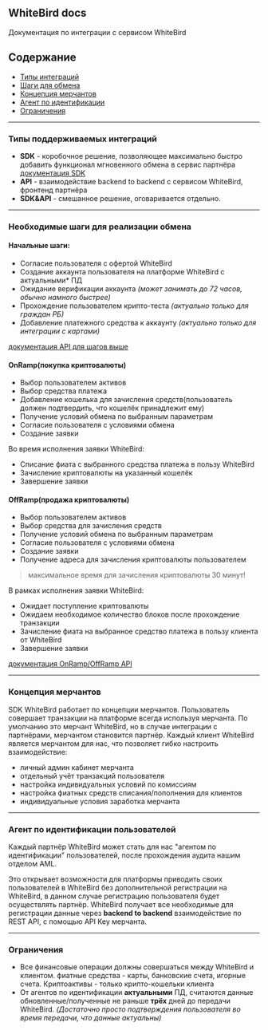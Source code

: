 ## WhiteBird docs

Документация по интеграции с сервисом WhiteBird

## Содержание
- [Типы интеграций](#типы-поддерживаемых-интеграций)
- [Шаги для обмена](#необходимые-шаги-для-реализации-обмена)
- [Концепция мерчантов](#концепция-мерчантов)
- [Агент по идентификации](#агент-по-идентификации-пользователей)
- [Ограничения](#ограничения)
---
### Типы поддерживаемых интеграций
- **SDK** - коробочное решение, позволяющее максимально быстро добавить функционал мгновенного обмена в сервис партнёра [документация SDK](./sdk/README.md)
- **API** - взаимодействие backend to backend с сервисом WhiteBird, фронтенд партнёра
- **SDK&API** - смешанное решение, оговаривается отдельно.
---
### Необходимые шаги для реализации обмена
#### Начальные шаги:
- Согласие пользователя с офертой WhiteBird 
- Создание аккаунта пользователя на платформе WhiteBird c актуальными* ПД
- Ожидание верификации аккаунта _(может занимать до 72 часов, обычно намного быстрее)_
- Прохождение пользователем крипто-теста _(актуально только для граждан РБ)_
- Добавление платежного средства к аккаунту _(актуально только для интеграции с картами)_

[документация API для шагов выше](./onboardingAPI/README.md)

#### OnRamp(покупка криптовалюты)
- Выбор пользователем активов
- Выбор средства платежа
- Добавление кошелька для зачисления средств(пользователь должен подтвердить, что кошелёк принадлежит ему)
- Получение условий обмена по выбранным параметрам
- Согласие пользователя с условиями обмена
- Создание заявки

Во время исполнения заявки WhiteBird:
- Списание фиата с выбранного средства платежа в пользу WhiteBird
- Зачисление криптовалюты на указанный кошелёк
- Завершение заявки

#### OffRamp(продажа криптовалюты)
- Выбор пользователем активов
- Выбор средства для зачисления средств
- Получение условий обмена по выбранным параметрам
- Согласие пользователя с условиями обмена
- Создание заявки
- Получение адреса для зачисления криптовалюты пользователем
> максимальное время для зачисления криптовалюты 30 минут!

В рамках исполнения заявки WhiteBird:
- Ожидает поступление криптовалюты
- Ожидаем необходимое количество блоков после прохождение транзакции
- Зачисление фиата на выбранное средство платежа в пользу клиента от WhiteBird
- Завершение заявки

[документация OnRamp/OffRamp API](./exchangeAPI/README.md)

---

### Концепция мерчантов

SDK WhiteBird работает по концепции мерчантов. Пользователь совершает транзакции на платформе всегда используя мерчанта. По умолчанию это мерчант WhiteBird, но в случае интеграции с партнёрами, мерчантом становится партнёр. Каждый клиент WhiteBird является мерчантом для нас, что позволяет гибко настроить взаимодействие:
- личный админ кабинет мерчанта
- отдельный учёт транзакций пользователя
- настройка индивидуальных условий по комиссиям
- настройка фиатных средств списания/пополнения для клиентов
- индивидуальные условия заработка мерчанта

---

### Агент по идентификации пользователей

Каждый партнёр WhiteBird может стать для нас "агентом по идентификации" пользователей, после прохождения аудита нашим отделом AML.

Это открывает возможности для платформы приводить своих пользователей в WhiteBird без дополнительной регистрации на WhiteBird, в данном случае регистрацию пользователя будет осуществлять партнёр.
WhiteBird получает все необходимые для регистрации данные через **backend to backend** взаимодействие по REST API, c помощью API Key мерчанта.

---

### Ограничения
- Все финансовые операции должны совершаться между WhiteBird и клиентом. фиатные средства - карты, банковские счета, игорные счета. Криптоактивы - только крипто-кошельки клиента
- От агентов по идентификации **актуальными** ПД, считаются данные обновленные/полученные не раньше **трёх** дней до передачи WhiteBird. _(Достаточно просто подтверждения пользователя во время передачи, что данные актуальны)_
